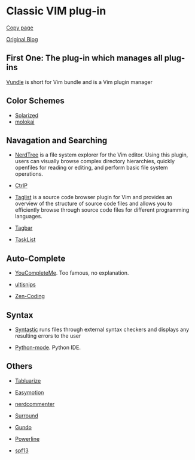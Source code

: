 Classic VIM plug-in 
===

[Copy page](https://blog.csdn.net/mergerly/article/details/51671890)
 
[Original Blog](https://ju.outofmemory.cn/entry/79671) 

First One: The plug-in which manages all plug-ins
---
[Vundle](https://github.com/VundleVim/Vundle.vim) is short for Vim bundle and is a Vim plugin manager

Color Schemes
---
*  [Solarized](https://github.com/altercation/solarized)
*  [molokai](https://github.com/tomasr/molokai)

Navagation and Searching
---

* [NerdTree](https://github.com/scrooloose/nerdtree) is a file system explorer for the Vim editor. Using this plugin, users can visually browse complex directory
hierarchies, quickly openfiles for reading or editing, and perform basic file system operations.

* [CtrlP](https://github.com/kien/ctrlp.vim)

* [Taglist](https://github.com/vim-scripts/taglist.vim) is a source code browser plugin for Vim and provides an overview of the structure of source code files and 
allows you to efficiently browse through source code files for different programming languages.

* [Tagbar](https://github.com/majutsushi/tagbar)

* [TaskList](https://github.com/vim-scripts/TaskList.vim)

Auto-Complete
---

* [YouCompleteMe](https://github.com/Valloric/YouCompleteMe). Too famous, no explanation.

* [ultisnips](https://github.com/SirVer/ultisnips)

* [Zen-Coding](https://github.com/mattn/emmet-vim)

Syntax
---

* [Syntastic](https://github.com/vim-syntastic/syntastic) runs files through external syntax checkers and displays any resulting errors to the user

* [Python-mode](https://github.com/python-mode/python-mode). Python IDE.

Others
---
* [Tabluarize](https://github.com/godlygeek/tabular)

* [Easymotion](https://github.com/easymotion/vim-easymotion)

* [nerdcommenter](https://github.com/scrooloose/nerdcommenter)

* [Surround](https://github.com/tpope/vim-surround)

* [Gundo](https://github.com/sjl/gundo.vim)

* [Powerline](https://github.com/Lokaltog/vim-powerline)

* [spf13](https://github.com/spf13/spf13-vim)


